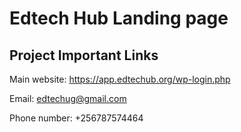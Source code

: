 # Edtech Hub Landing page
## Project Important Links

Main website: https://app.edtechub.org/wp-login.php

Email: edtechug@gmail.com

Phone number: +256787574464


